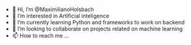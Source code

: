 - 👋 Hi, I’m @MaximilianoHolsbach
- 👀 I’m interested in Artificial inteligence
- 🌱 I’m currently learning Python and frameworks to work on backend
- 💞️ I’m looking to collaborate on projects related on machine learning
- 📫 How to reach me ...

<!---
MaximilianoHolsbach/MaximilianoHolsbach is a ✨ special ✨ repository because its `README.md` (this file) appears on your GitHub profile.
You can click the Preview link to take a look at your changes.
--->
